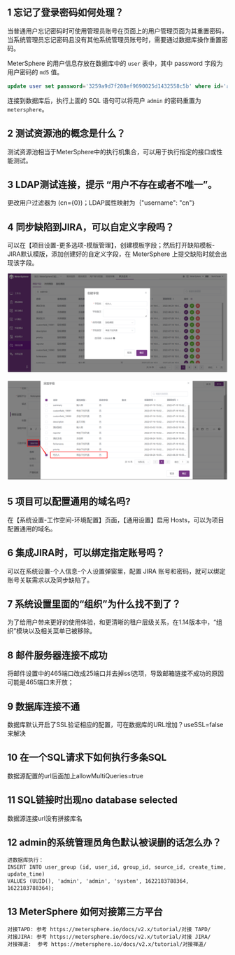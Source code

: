 ## 1 忘记了登录密码如何处理？

当普通用户忘记密码时可使用管理员账号在页面上的用户管理页面为其重置密码，当系统管理员忘记密码且没有其他系统管理员账号时，需要通过数据库操作重置密码。

MeterSphere 的用户信息存放在数据库中的 `user` 表中，其中 password 字段为用户密码的 `md5` 值。

```sql
update user set password='3259a9d7f208ef9690025d1432558c5b' where id='admin';
```

连接到数据库后，执行上面的 SQL 语句可以将用户 `admin` 的密码重置为 `metersphere`。

## 2 测试资源池的概念是什么？

测试资源池相当于MeterSphere中的执行机集合，可以用于执行指定的接口或性能测试。

## 3 LDAP测试连接，提示 “用户不存在或者不唯一”。

更改用户过滤器为 (cn={0})；LDAP属性映射为｛"username": "cn"｝

## 4 同步缺陷到JIRA，可以自定义字段吗？

可以在【项目设置-更多选项-模版管理】，创建模板字段；然后打开缺陷模板-JIRA默认模版，添加创建好的自定义字段，在 MeterSphere 上提交缺陷时就会出现该字段。

![! JIRA自定义字段01](../img/faq/JIRA自定义字段01.png)

![! JIRA自定义字段02](../img/faq/JIRA自定义字段02.png)

## 5 项目可以配置通用的域名吗?

在【系统设置-工作空间-环境配置】页面，【通用设置】启用 Hosts，可以为项目配置通用的域名。

## 6 集成JIRA时，可以绑定指定账号吗？

可以在系统设置-个人信息-个人设置弹窗里，配置 JIRA 账号和密码，就可以绑定账号关联需求以及同步缺陷了。

## 7 系统设置里面的“组织”为什么找不到了？

为了给用户带来更好的使用体验，和更清晰的租户层级关系，在1.14版本中，“组织”模块以及相关菜单已被移除。

## 8 邮件服务器连接不成功
将邮件设置中的465端口改成25端口并去掉ssl选项，导致邮箱链接不成功的原因可能是465端口未开放；

## 9 数据库连接不通
数据库默认开启了SSL验证相应的配置，可在数据库的URL增加？useSSL=false来解决

## 10 在一个SQL请求下如何执行多条SQL
数据源配置的url后面加上allowMultiQueries=true

## 11 SQL链接时出现no database selected
数据源连接url没有拼接库名

## 12 admin的系统管理员角色默认被误删的话怎么办？
```
进数据库执行：
INSERT INTO user_group (id, user_id, group_id, source_id, create_time, update_time)
VALUES (UUID(), 'admin', 'admin', 'system', 1622183788364, 1622183788364);
```

## 13 MeterSphere 如何对接第三方平台
```
对接TAPD: 参考 https://metersphere.io/docs/v2.x/tutorial/对接 TAPD/
对接JIRA: 参考 https://metersphere.io/docs/v2.x/tutorial/对接 JIRA/
对接禅道:  参考 https://metersphere.io/docs/v2.x/tutorial/对接禅道/
```

